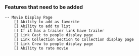 ### Features that need to be added
    -- Movie Display Page
        [] Ability to add as favorite
        [] Ability to add to list
        [] If it has a trailer link have trailer
        [] Link Cast to people display page
        [] Link Collection Section to Collection display page
        [] Link Crew to people display page
        [] Ability to rate movie